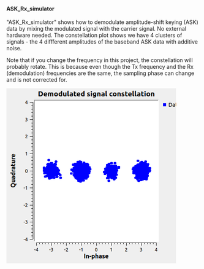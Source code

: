 
#### ASK_Rx_simulator
"ASK_Rx_simulator" shows how to demodulate amplitude-shift keying (ASK) data by mixing the modulated signal with the carrier signal.  No external hardware needed.  The constellation plot shows we have 4 clusters of signals - the 4 diffferent amplitudes of the baseband ASK data with additive noise.  

Note that if you change the frequency in this project, the constellation will probably rotate.  This is because even though the Tx frequency and the Rx (demodulation) frequencies are the same, the sampling phase can change and is not corrected for.  

![Signals](https://github.com/michaelalex94536/GRCProjects/blob/main/Images/ASK_Rx_Simulator_Constellation.png)


